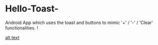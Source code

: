 # Hello-Toast-
Android App which uses the toast and buttons to mimic '+' / '-' / 'Clear' functionalities. !

[alt text](https://github.com/dopecoder007/Hello-Toast-/sample.jpg?raw=true)
